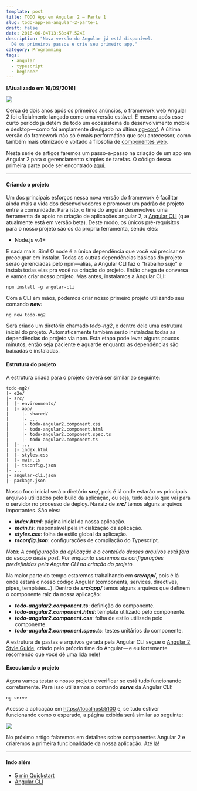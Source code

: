 ```yaml
---
template: post
title: TODO App em Angular 2 — Parte 1
slug: todo-app-em-angular-2-parte-1
draft: false
date: 2016-06-04T13:58:47.524Z
description: "Nova versão do Angular já está disponível.
  Dê os primeiros passos e crie seu primeiro app."
category: Programming
tags:
  - angular
  - typescript
  - beginner
---
```


**\[Atualizado em 16/09/2016\]**

![](/media/todo-app-angular-1.cover.jpeg)

Cerca de dois anos após os primeiros anúncios, o framework web Angular 2 foi oficialmente lançado como uma versão estável. E mesmo após esse curto período já detém de todo um ecossistema de desenvolvimento mobile e desktop — como foi amplamente divulgado na última [ng-conf](https://www.youtube.com/watch?v=gdlpE9vPQFs). A última versão do framework não só é mais performático que seu antecessor, como também mais otimizado e voltado à filosofia de [componentes web](https://www.w3.org/wiki/WebComponents/).

Nesta série de artigos faremos um passo-a-passo na criação de um app em Angular 2 para o gerenciamento simples de tarefas. O código dessa primeira parte pode ser encontrado [aqui](https://gitlab.com/avantez/todo-ng2/tree/part1).

---

#### Criando o projeto

Um dos principais esforços nessa nova versão do framework é facilitar ainda mais a vida dos desenvolvedores e promover um padrão de projeto entre a comunidade. Para isto, o time do angular desenvolveu uma ferramenta de apoio na criação de aplicações angular 2, a [Angular CLI](https://github.com/angular/angular-cli) (que atualmente está em versão beta). Deste modo, os únicos pré-requisitos para o nosso projeto são os da própria ferramenta, sendo eles:

-   Node.js v.4+

E nada mais. Sim! O node é a única dependência que você vai precisar se preocupar em instalar. Todas as outras dependências básicas do projeto serão gerenciadas pelo npm—aliás, a Angular CLI faz o “trabalho sujo” e instala todas elas pra você na criação do projeto. Então chega de conversa e vamos criar nosso projeto. Mas antes, instalamos a Angular CLI:

```shell
npm install -g angular-cli
```

Com a CLI em mãos, podemos criar nosso primeiro projeto utilizando seu comando **_new_**_:_

```shell
ng new todo-ng2
```

Será criado um diretório chamado _todo-ng2_, e dentro dele uma estrutura inicial do projeto. Automaticamente também serão instaladas todas as dependências do projeto via npm. Esta etapa pode levar alguns poucos minutos, então seja paciente e aguarde enquanto as dependências são baixadas e instaladas.

#### Estrutura do projeto

A estrutura criada para o projeto deverá ser similar ao seguinte:

```shell
todo-ng2/
|- e2e/
|- src/
|  |- environments/ 
|  |- app/
|     |- shared/
|     |- ...
|     |- todo-angular2.component.css
|     |- todo-angular2.component.html
|     |- todo-angular2.component.spec.ts
|     |- todo-angular2.component.ts
|  |- ...
|  |- index.html
|  |- styles.css
|  |- main.ts
|  |- tsconfig.json
|- ...
|- angular-cli.json
|- package.json
```

Nosso foco inicial será o diretório **_src/_**, pois é lá onde estarão os principais arquivos utilizados pelo build da aplicação, ou seja, tudo aquilo que vai para o servidor no processo de deploy. Na raiz de **_src/_** temos alguns arquivos importantes. São eles:

-   **_index.html_**: página inicial da nossa aplicação.
-   **_main.ts_**: responsável pela inicialização da aplicação.
-   **_styles.css_**: folha de estilo global da aplicação.
-   **_tsconfig.json_**: configurações de compilação do Typescript.

_Nota: A configuração da aplicação e o conteúdo desses arquivos está fora do escopo deste post. Por enquanto usaremos as configurações predefinidas pela Angular CLI na criação do projeto._

Na maior parte do tempo estaremos trabalhando em **_src/app/_**, pois é lá onde estará o nosso código Angular (components, services, directives, pipes, templates...). Dentro de **_src/app/_** temos alguns arquivos que definem o componente raiz da nossa aplicação:

-   **_todo-angular2.component.ts_**: definição do componente.
-   **_todo-angular2.component.html_**: template utilizado pelo componente.
-   **_todo-angular2.component.css_**: folha de estilo utilizada pelo componente.
-   **_todo-angular2.component.spec.ts_**: testes unitários do componente.

A estrutura de pastas e arquivos gerada pela Angular CLI segue o [Angular 2 Style Guide](https://angular.io/styleguide), criado pelo próprio time do Angular — e eu fortemente recomendo que você dê uma lida nele!

#### Executando o projeto

Agora vamos testar o nosso projeto e verificar se está tudo funcionando corretamente. Para isso utilizamos o comando **_serve_** da Angular CLI:

```shell
ng serve
```

Acesse a aplicação em [https://localhost:5100](https://localhost:5100) e, se tudo estiver funcionando como o esperado, a página exibida será similar ao seguinte:

![](/media/angular-app.png)

No próximo artigo falaremos em detalhes sobre componentes Angular 2 e criaremos a primeira funcionalidade da nossa aplicação. Até lá!

---

#### Indo além

-   [5 min Quickstart](https://angular.io/docs/ts/latest/quickstart.html)
-   [Angular CLI](https://github.com/angular/angular-cli)
